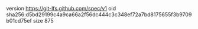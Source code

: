 version https://git-lfs.github.com/spec/v1
oid sha256:d5bd29199c4a9ca66a2f56dc444c3c348ef72a7bd8175655f3b9709b01cd75ef
size 875

